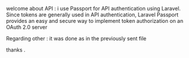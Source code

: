 welcome
about API : i use Passport for API authentication using Laravel. Since tokens are generally used in API authentication, Laravel Passport provides an easy and secure way to implement token authorization on an OAuth 2.0 server 

Regarding other : it was done as in the previously sent file

thanks .
